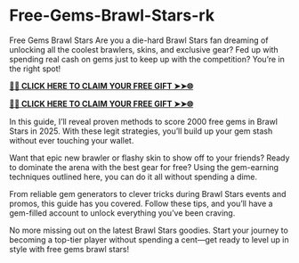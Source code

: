 # Free-Gems-Brawl-Stars-rk
Free Gems Brawl Stars
Are you a die-hard Brawl Stars fan dreaming of unlocking all the coolest brawlers, skins, and exclusive gear? Fed up with spending real cash on gems just to keep up with the competition? You’re in the right spot!


**[🌟✨ CLICK HERE TO CLAIM YOUR FREE GIFT ➤➤🌐](https://progiftzone.com/Brawl%20Stars/)**


**[🌟✨ CLICK HERE TO CLAIM YOUR FREE GIFT ➤➤🌐](https://progiftzone.com/Brawl%20Stars/)**

In this guide, I’ll reveal proven methods to score 2000 free gems in Brawl Stars in 2025. With these legit strategies, you’ll build up your gem stash without ever touching your wallet.

Want that epic new brawler or flashy skin to show off to your friends? Ready to dominate the arena with the best gear for free? Using the gem-earning techniques outlined here, you can do it all without spending a dime.

From reliable gem generators to clever tricks during Brawl Stars events and promos, this guide has you covered. Follow these tips, and you’ll have a gem-filled account to unlock everything you’ve been craving.

No more missing out on the latest Brawl Stars goodies. Start your journey to becoming a top-tier player without spending a cent—get ready to level up in style with free gems brawl stars!
